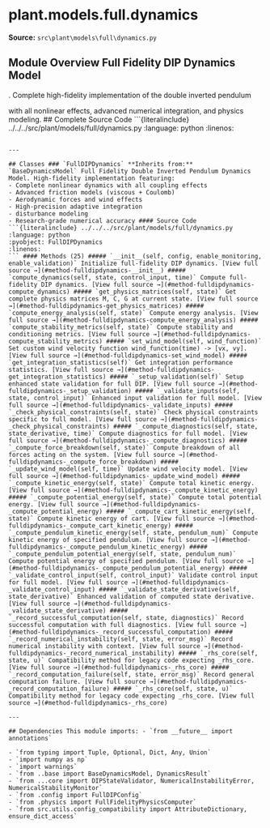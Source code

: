 # plant.models.full.dynamics

**Source:** `src\plant\models\full\dynamics.py`

## Module Overview Full Fidelity DIP Dynamics Model

. Complete high-fidelity implementation of the double inverted pendulum


with all nonlinear effects, advanced numerical integration, and
physics modeling. ## Complete Source Code ```{literalinclude} ../../../src/plant/models/full/dynamics.py
:language: python
:linenos:
```

---

## Classes ### `FullDIPDynamics` **Inherits from:** `BaseDynamicsModel` Full Fidelity Double Inverted Pendulum Dynamics Model. High-fidelity implementation featuring:
- Complete nonlinear dynamics with all coupling effects
- Advanced friction models (viscous + Coulomb)
- Aerodynamic forces and wind effects
- High-precision adaptive integration
- disturbance modeling
- Research-grade numerical accuracy #### Source Code ```{literalinclude} ../../../src/plant/models/full/dynamics.py
:language: python
:pyobject: FullDIPDynamics
:linenos:
``` #### Methods (25) ##### `__init__(self, config, enable_monitoring, enable_validation)` Initialize full-fidelity DIP dynamics. [View full source →](#method-fulldipdynamics-__init__) ##### `compute_dynamics(self, state, control_input, time)` Compute full-fidelity DIP dynamics. [View full source →](#method-fulldipdynamics-compute_dynamics) ##### `get_physics_matrices(self, state)` Get complete physics matrices M, C, G at current state. [View full source →](#method-fulldipdynamics-get_physics_matrices) ##### `compute_energy_analysis(self, state)` Compute energy analysis. [View full source →](#method-fulldipdynamics-compute_energy_analysis) ##### `compute_stability_metrics(self, state)` Compute stability and conditioning metrics. [View full source →](#method-fulldipdynamics-compute_stability_metrics) ##### `set_wind_model(self, wind_function)` Set custom wind velocity function wind_function(time) -> [vx, vy]. [View full source →](#method-fulldipdynamics-set_wind_model) ##### `get_integration_statistics(self)` Get integration performance statistics. [View full source →](#method-fulldipdynamics-get_integration_statistics) ##### `_setup_validation(self)` Setup enhanced state validation for full DIP. [View full source →](#method-fulldipdynamics-_setup_validation) ##### `_validate_inputs(self, state, control_input)` Enhanced input validation for full model. [View full source →](#method-fulldipdynamics-_validate_inputs) ##### `_check_physical_constraints(self, state)` Check physical constraints specific to full model. [View full source →](#method-fulldipdynamics-_check_physical_constraints) ##### `_compute_diagnostics(self, state, state_derivative, time)` Compute diagnostics for full model. [View full source →](#method-fulldipdynamics-_compute_diagnostics) ##### `_compute_force_breakdown(self, state)` Compute breakdown of all forces acting on the system. [View full source →](#method-fulldipdynamics-_compute_force_breakdown) ##### `_update_wind_model(self, time)` Update wind velocity model. [View full source →](#method-fulldipdynamics-_update_wind_model) ##### `_compute_kinetic_energy(self, state)` Compute total kinetic energy. [View full source →](#method-fulldipdynamics-_compute_kinetic_energy) ##### `_compute_potential_energy(self, state)` Compute total potential energy. [View full source →](#method-fulldipdynamics-_compute_potential_energy) ##### `_compute_cart_kinetic_energy(self, state)` Compute kinetic energy of cart. [View full source →](#method-fulldipdynamics-_compute_cart_kinetic_energy) ##### `_compute_pendulum_kinetic_energy(self, state, pendulum_num)` Compute kinetic energy of specified pendulum. [View full source →](#method-fulldipdynamics-_compute_pendulum_kinetic_energy) ##### `_compute_pendulum_potential_energy(self, state, pendulum_num)` Compute potential energy of specified pendulum. [View full source →](#method-fulldipdynamics-_compute_pendulum_potential_energy) ##### `_validate_control_input(self, control_input)` Validate control input for full model. [View full source →](#method-fulldipdynamics-_validate_control_input) ##### `_validate_state_derivative(self, state_derivative)` Enhanced validation of computed state derivative. [View full source →](#method-fulldipdynamics-_validate_state_derivative) ##### `_record_successful_computation(self, state, diagnostics)` Record successful computation with full diagnostics. [View full source →](#method-fulldipdynamics-_record_successful_computation) ##### `_record_numerical_instability(self, state, error_msg)` Record numerical instability with context. [View full source →](#method-fulldipdynamics-_record_numerical_instability) ##### `_rhs_core(self, state, u)` Compatibility method for legacy code expecting _rhs_core. [View full source →](#method-fulldipdynamics-_rhs_core) ##### `_record_computation_failure(self, state, error_msg)` Record general computation failure. [View full source →](#method-fulldipdynamics-_record_computation_failure) ##### `_rhs_core(self, state, u)` Compatibility method for legacy code expecting _rhs_core. [View full source →](#method-fulldipdynamics-_rhs_core)

---

## Dependencies This module imports: - `from __future__ import annotations`

- `from typing import Tuple, Optional, Dict, Any, Union`
- `import numpy as np`
- `import warnings`
- `from ..base import BaseDynamicsModel, DynamicsResult`
- `from ...core import DIPStateValidator, NumericalInstabilityError, NumericalStabilityMonitor`
- `from .config import FullDIPConfig`
- `from .physics import FullFidelityPhysicsComputer`
- `from src.utils.config_compatibility import AttributeDictionary, ensure_dict_access`
